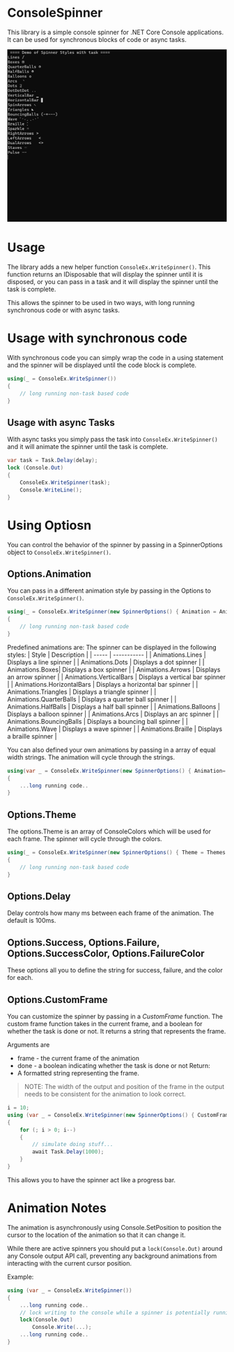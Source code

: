 ﻿# ConsoleSpinner
This library is a simple console spinner for .NET Core Console applications. It can be used for synchronous blocks of code or async tasks.  

![demo.gif](https://raw.githubusercontent.com/tomlm/ConsoleSpinner/main/demo.gif)

# Usage 
The library adds a new helper function ```ConsoleEx.WriteSpinner()```.  This function returns an IDisposable that will display the spinner until it is disposed, 
or you can pass in a task and it will display the spinner until the task is complete.

This allows the spinner to be used in two ways, with long running synchronous code or with async tasks.

# Usage with synchronous code
With synchronous code you can simply wrap the code in a using statement and the spinner will be displayed until the code block is complete.

```csharp	
using(_ = ConsoleEx.WriteSpinner())
{
	// long running non-task based code 
}
```

## Usage with async Tasks
With async tasks you simply pass the task into ```ConsoleEx.WriteSpinner()``` and it will animate the spinner until the task is complete.

```csharp
var task = Task.Delay(delay);
lock (Console.Out)
{
    ConsoleEx.WriteSpinner(task);
    Console.WriteLine();
}
```

# Using Optiosn
You can control the behavior of the spinner by passing in a SpinnerOptions object to ```ConsoleEx.WriteSpinner()```.    

## Options.Animation
You can pass in a different animation style by passing in the Options to ```ConsoleEx.WriteSpinner()```.
```csharp	
using(_ = ConsoleEx.WriteSpinner(new SpinnerOptions() { Animation = Animations.Args }))
{
	// long running non-task based code 
}
```

Predefined animations are:
The spinner can be displayed in the following styles:
| Style | Description | 
| ----- | ----------- | 
| Animations.Lines | Displays a line spinner | 
| Animations.Dots | Displays a dot spinner | 
| Animations.Boxes| Displays a box spinner | 
| Animations.Arrows | Displays an arrow spinner | 
| Animations.VerticalBars | Displays a vertical bar spinner | 
| Animations.HorizontalBars | Displays a horizontal bar spinner | 
| Animations.Triangles | Displays a triangle spinner | 
| Animations.QuarterBalls | Displays a quarter ball spinner | 
| Animations.HalfBalls | Displays a half ball spinner | 
| Animations.Balloons | Displays a balloon spinner | 
| Animations.Arcs | Displays an arc spinner | 
| Animations.BouncingBalls | Displays a bouncing ball spinner | 
| Animations.Wave | Displays a wave spinner |
| Animations.Braille | Displays a braille spinner | 

You can also defined your own animations by passing in a array of equal width strings. The animation will cycle through the strings.  

```csharp
using(var _ = ConsoleEx.WriteSpinner(new SpinnerOptions() { Animation= new [] { "`  ", "`` ", "```", " ``", "  `", "   "}))
{
	...long running code..
}
```


## Options.Theme
The options.Theme is an array of ConsoleColors which will be used for each frame.  The spinner will cycle through the colors.  
```csharp
using(_ = ConsoleEx.WriteSpinner(new SpinnerOptions() { Theme = Themes.RedWhiteBlue }))
{
	// long running non-task based code 
}
```

## Options.Delay
Delay controls how many ms between each frame of the animation.  The default is 100ms.

## Options.Success, Options.Failure, Options.SuccessColor, Options.FailureColor
These options all you to define the string for success, failure, and the color for each.  


## Options.CustomFrame
You can customize the spinner by passing in a *CustomFrame* function. The custom frame function takes in the current frame, and a boolean for whether the task is done or not. 
It returns a string that represents the frame. 

Arguments are
* frame - the current frame of the animation
* done - a boolean indicating whether the task is done or not
Return:
* A formatted string representing the frame. 

> NOTE: The width of the output and position of the frame in the output needs to be consistent for the animation to look correct.

```csharp
i = 10;
using (var _ = ConsoleEx.WriteSpinner(new SpinnerOptions() { CustomFrame: (frame, done) => $"{frame} Counter: {i} " }))
{
    for (; i > 0; i--)
    {
        // simulate doing stuff...
        await Task.Delay(1000);
    }
}
```

This allows you to have the spinner act like a progress bar.

# Animation Notes
The animation is asynchronously using Console.SetPosition to position the cursor to the location of the animation so that it can change it.  

While there are active spinners you should put a  ```lock(Console.Out)``` around any Console output API call, preventing any background animations from interacting with the current cursor position.

Example:
```csharp
using (var _ = ConsoleEx.WriteSpinner())
{
    ...long running code..
    // lock writing to the console while a spinner is potentially running 
    lock(Console.Out)
        Console.Write(...);
    ...long running code..
}
```

